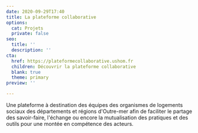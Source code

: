 ```yaml
---
date: 2020-09-29T17:40
title: La plateforme collaborative
options:
  cat: Projets
  private: false
seo:
  title: ''
  description: ''
cta:
  href: https://plateformecollaborative.ushom.fr
  children: Découvrir la plateforme collaborative
  blank: true
  theme: primary
preview: ''

---
```

Une plateforme à destination des équipes des organismes de logements sociaux des départements et régions d'Outre-mer afin de faciliter le partage des savoir-faire, l'échange ou encore la mutualisation des pratiques et des outils pour une montée en compétence des acteurs.